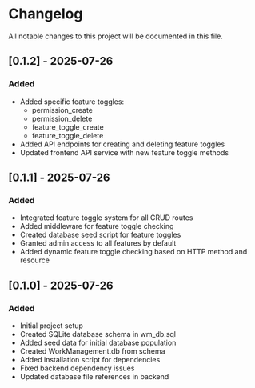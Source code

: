 # Changelog

All notable changes to this project will be documented in this file.

## [0.1.2] - 2025-07-26

### Added
- Added specific feature toggles:
  - permission_create
  - permission_delete
  - feature_toggle_create
  - feature_toggle_delete
- Added API endpoints for creating and deleting feature toggles
- Updated frontend API service with new feature toggle methods

## [0.1.1] - 2025-07-26

### Added
- Integrated feature toggle system for all CRUD routes
- Added middleware for feature toggle checking
- Created database seed script for feature toggles
- Granted admin access to all features by default
- Added dynamic feature toggle checking based on HTTP method and resource

## [0.1.0] - 2025-07-26

### Added
- Initial project setup
- Created SQLite database schema in wm_db.sql
- Added seed data for initial database population
- Created WorkManagement.db from schema
- Added installation script for dependencies
- Fixed backend dependency issues
- Updated database file references in backend
